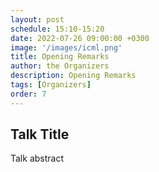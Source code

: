```yaml
---
layout: post
schedule: 15:10-15:20
date: 2022-07-26 09:00:00 +0300
image: '/images/icml.png'
title: Opening Remarks
author: the Organizers
description: Opening Remarks
tags: [Organizers]
order: 7
---
```


## Talk Title
Talk abstract
